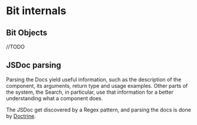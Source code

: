 
# Bit internals

## Bit Objects

//TODO

## JSDoc parsing

Parsing the Docs yield useful information, such as the description of the component, its arguments, return type and usage examples.
Other parts of the system, the Search, in particular, use that information for a better understanding what a component does.

The JSDoc get discovered by a Regex pattern, and parsing the docs is done by [Doctrine](https://github.com/eslint/doctrine).
